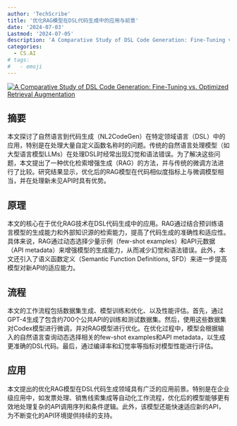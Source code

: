 ```yaml
---
author: 'TechScribe'
title: '优化RAG模型在DSL代码生成中的应用与前景'
date: '2024-07-03'
Lastmod: '2024-07-05'
description: 'A Comparative Study of DSL Code Generation: Fine-Tuning vs. Optimized Retrieval Augmentation'
categories:
  - CS.AI
# tags:
#   - emoji
---
```


[![A Comparative Study of DSL Code Generation: Fine-Tuning vs. Optimized Retrieval Augmentation](https://arxiv-research-1301205113.cos.ap-guangzhou.myqcloud.com/images/2407.02742v1.pdf_0.jpg)](https://arxiv.org/abs/2407.02742v1)

## 摘要

本文探讨了自然语言到代码生成（NL2CodeGen）在特定领域语言（DSL）中的应用，特别是在处理大量自定义函数名称时的问题。传统的自然语言处理模型（如大型语言模型LLMs）在处理DSL时经常出现幻觉和语法错误。为了解决这些问题，本文提出了一种优化检索增强生成（RAG）的方法，并与传统的微调方法进行了比较。研究结果显示，优化后的RAG模型在代码相似度指标上与微调模型相当，并在处理新未见API时具有优势。<!--more-->

## 原理

本文的核心在于优化RAG技术在DSL代码生成中的应用。RAG通过结合预训练语言模型的生成能力和外部知识源的检索能力，提高了代码生成的准确性和适应性。具体来说，RAG通过动态选择少量示例（few-shot examples）和API元数据（API metadata）来增强模型的生成能力，从而减少幻觉和语法错误。此外，本文还引入了语义函数定义（Semantic Function Definitions, SFD）来进一步提高模型对新API的适应能力。

## 流程

本文的工作流程包括数据集生成、模型训练和优化、以及性能评估。首先，通过GPT-4生成了包含约700个公共API的训练和测试数据集。然后，使用这些数据集对Codex模型进行微调，并对RAG模型进行优化。在优化过程中，模型会根据输入的自然语言查询动态选择相关的few-shot examples和API metadata，以生成更准确的DSL代码。最后，通过编译率和幻觉率等指标对模型性能进行评估。

## 应用

本文提出的优化RAG模型在DSL代码生成领域具有广泛的应用前景。特别是在企业级应用中，如发票处理、销售线索集成等自动化工作流程，优化后的模型能够更有效地处理复杂的API调用序列和条件逻辑。此外，该模型还能快速适应新的API，为不断变化的API环境提供持续的支持。